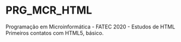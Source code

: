 # PRG_MCR_HTML
Programação em Microinformática - FATEC 2020 - Estudos de HTML
Primeiros contatos com HTML5, básico.
